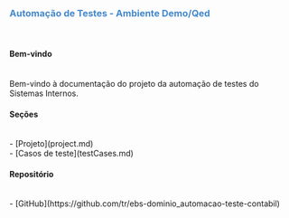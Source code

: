 ## <h3 style="color: #48c;">**Automação de Testes - Ambiente Demo/Qed**</h3>

<br>

#### **Bem-vindo**

<br>
Bem-vindo à documentação do projeto da automação de testes do Sistemas Internos.

<br>

#### **Seções**

<br>
- [Projeto](project.md) <br>
- [Casos de teste](testCases.md)

<br>

#### **Repositório**

<br>
- [GitHub](https://github.com/tr/ebs-dominio_automacao-teste-contabil)